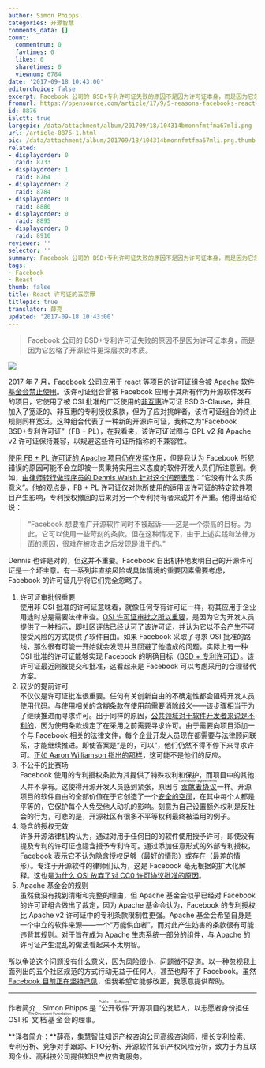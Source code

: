 ```yaml
---
author: Simon Phipps
categories: 开源智慧
comments_data: []
count:
  commentnum: 0
  favtimes: 0
  likes: 0
  sharetimes: 0
  viewnum: 6784
date: '2017-09-18 10:43:00'
editorchoice: false
excerpt: Facebook 公司的 BSD+专利许可证失败的原因不是因为许可证本身，而是因为它忽略了开源软件更深层次的本质。
fromurl: https://opensource.com/article/17/9/5-reasons-facebooks-react-license-was-mistake
id: 8876
islctt: true
largepic: /data/attachment/album/201709/18/104314bmonnfmtfma67mli.png
url: /article-8876-1.html
pic: /data/attachment/album/201709/18/104314bmonnfmtfma67mli.png.thumb.jpg
related:
- displayorder: 0
  raid: 8733
- displayorder: 1
  raid: 8764
- displayorder: 2
  raid: 8784
- displayorder: 0
  raid: 8880
- displayorder: 0
  raid: 8895
- displayorder: 0
  raid: 8910
reviewer: ''
selector: ''
summary: Facebook 公司的 BSD+专利许可证失败的原因不是因为许可证本身，而是因为它忽略了开源软件更深层次的本质。
tags:
- Facebook
- React
thumb: false
title: React 许可证的五宗罪
titlepic: true
translator: 薛亮
updated: '2017-09-18 10:43:00'
---
```



> 
> Facebook 公司的 BSD+专利许可证失败的原因不是因为许可证本身，而是因为它忽略了开源软件更深层次的本质。
> 
> 
> 


![](/data/attachment/album/201709/18/104314bmonnfmtfma67mli.png)


2017 年 7 月，Facebook 公司应用于 react 等项目的许可证组合[被 Apache 软件基金会禁止使用](https://meshedinsights.com/2017/07/16/apache-bans-facebooks-license-combo/)。该许可证组合曾被 Facebook 应用于其所有作为开源软件发布的项目，它使用了被 OSI 批准的广泛使用的[非互惠](https://meshedinsights.com/2017/04/04/permissive-and-copyleft-are-not-antonyms/)许可证 BSD 3-Clause，并且加入了宽泛的、非互惠的专利授权条款，但为了应对挑衅者，该许可证组合的终止规则同样宽泛。这种组合代表了一种新的开源许可证，我称之为“Facebook BSD+专利许可证”（FB + PL），在我看来，该许可证试图与 GPL v2 和 Apache v2 许可证保持兼容，以规避这些许可证所指称的不兼容性。


[使用 FB + PL 许可证的 Apache 项目仍在发挥作用](https://meshedinsights.com/2017/07/16/apache-bans-facebooks-license-combo/)，但是我认为 Facebook 所犯错误的原因可能不会立即被一贯秉持实用主义态度的软件开发人员们所注意到。例如，[由律师转行做程序员的 Dennis Walsh 针对这个问题表示](https://medium.com/@dwalsh.sdlr/react-facebook-and-the-revokable-patent-license-why-its-a-paper-25c40c50b562)：“它没有什么实质意义”。他的观点是，FB + PL 许可证仅对你所使用的适用该许可证的特定软件项目产生影响，专利授权撤回的后果对另一个专利持有者来说并不严重。他得出结论说：



> 
> “Facebook 想要推广开源软件同时不被起诉——这是一个崇高的目标。为此，它可以使用一些苛刻的条款。但在这种情况下，由于上述实践和法律方面的原因，很难在被攻击之后发现是谁干的。”
> 
> 
> 


Dennis 也许是对的，但这并不重要。Facebook 自出机杼地发明自己的开源许可证是一个坏主意。有一系列非直接风险或具体情境的重要因素需要考虑，Facebook 的许可证几乎将它们完全忽略了。


1. 许可证审批很重要  
使用非 OSI 批准的许可证意味着，就像任何专有许可证一样，将其应用于企业用途时总是需要法律审查。[OSI 许可证审批之所以重要](https://meshedinsights.com/2017/07/12/why-osi-license-approval-matters/)，是因为它为开发人员提供了一种指示，即社区评估已经认可了该许可证，并认为它以不会产生不可接受风险的方式提供了软件自由。如果 Facebook 采取了寻求 OSI 批准的路线，那么很有可能一开始就会发现并且回避了他造成的问题。实际上有一种 OSI 批准的许可证能够实现 Facebook 的明确目标（[BSD + 专利许可证](https://opensource.org/licenses/BSDplusPatent)）。该许可证最近刚被提交和批准，这看起来是 Facebook 可以考虑采用的合理替代方案。
2. 较少的提前许可  
不仅仅是许可证批准很重要。任何有关创新自由的不确定性都会阻碍开发人员使用代码。与使用相关的含糊条款在使用前需要消除歧义——该步骤相当于为了继续推进而寻求许可。出于同样的原因，[公共领域对于软件开发者来说是不利的](https://meshedinsights.com/2017/03/16/public-domain-is-not-open-source/)，因为使用条款规定了在采用之前需要寻求许可。由于需要向项目添加一个与 Facebook 相关的法律文件，每个企业开发人员现在都需要与法律顾问联系，才能继续推进。即使答案是“是的，可以”，他们仍然不得不停下来寻求许可。[正如 Aaron Williamson 指出的那样](https://github.com/facebook/react/issues/10191#issuecomment-316380810)，这可能不是他们的反应。
3. 不公平的比赛场  
Facebook 使用的专利授权条款为其提供了特殊权利和保护，而项目中的其他人并不享有。这使得开源开发人员感到紧张，原因与<ruby> <a href="https://webmink.com/2010/09/01/copyright-aggregation/">  贡献者协议 </a> <rp>  （ </rp> <rt>  contributor agreements </rt> <rp>  ） </rp></ruby>一样。开源项目的软件自由的全部价值在于它创造了一个[安全的空间](https://meshedinsights.com/2017/05/03/is-the-gpl-really-declining/#safe)，在其中每个人都是平等的，它保护每个人免受他人动机的影响。刻意为自己设置额外权利是反社会的行为，可悲的是，开源社区有很多不平等权利最终被滥用的例子。
4. 隐含的授权无效  
许多开源法律机构认为，通过对用于任何目的的软件使用授予许可，即使没有提及专利的许可证也隐含授予专利许可。通过添加任意形式的外部专利授权，Facebook 表示它不认为隐含授权足够（最好的情形）或存在（最差的情形）。专注于开源软件的律师们认为，这是 Facebook 毫无根据的扩大化解释。这也是[为什么 OSI 放弃了对 CC0 许可协议批准的原因](https://opensource.org/faq#cc-zero)。
5. Apache 基金会的规则  
虽然我没有找到清晰和完整的理由，但 Apache 基金会似乎已经对 Facebook 的许可证组合做出了裁定，因为 Apache 基金会认为，Facebook 的专利授权比 Apache v2 许可证中的专利条款限制性更强。Apache 基金会希望自身是一个中立的软件来源——一个“万能供血者”，而对此产生妨害的条款很有可能违背其规则。对于旨在成为 Apache 生态系统一部分的组件，与 Apache 的许可证产生混乱的做法看起来不太明智。


所以争论这个问题没有什么意义，因为风险很小，问题微不足道。以一种忽视我上面列出的五个社区规范的方式行动无益于任何人，甚至也帮不了 Facebook。虽然 [Facebook 目前正在坚持己见](https://code.facebook.com/posts/112130496157735/explaining-react-s-license/)，但我希望它能够改正，我愿意提供帮助。




---


作者简介：Simon Phipps 是<ruby> “公开软件” <rp>  （ </rp> <rt>  Public Software </rt> <rp>  ） </rp></ruby>开源项目的发起人，以志愿者身份担任 OSI 和<ruby> 文档基金会 <rp>  （ </rp> <rt>  The Document Foundation </rt> <rp>  ） </rp></ruby>的理事。


**译者简介：**薛亮，集慧智佳知识产权咨询公司高级咨询师，擅长专利检索、专利分析、竞争对手跟踪、FTO分析、开源软件知识产权风险分析，致力于为互联网企业、高科技公司提供知识产权咨询服务。